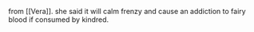from [[Vera]].
she said it will calm frenzy and cause an addiction to fairy blood if consumed by kindred.